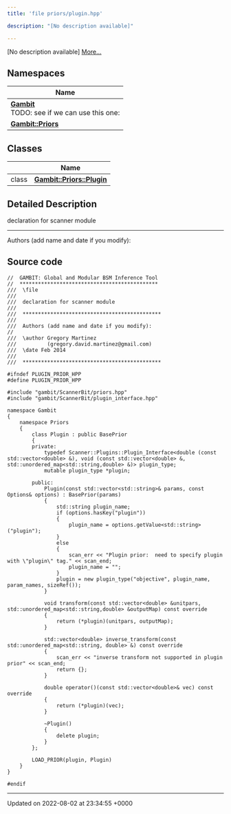 ```yaml
---
title: 'file priors/plugin.hpp'

description: "[No description available]"

---
```







[No description available] [More...](#detailed-description)

## Namespaces

| Name           |
| -------------- |
| **[Gambit](/documentation/code/darkbit_development/namespaces/namespacegambit/)** <br>TODO: see if we can use this one:  |
| **[Gambit::Priors](/documentation/code/darkbit_development/namespaces/namespacegambit_1_1priors/)**  |

## Classes

|                | Name           |
| -------------- | -------------- |
| class | **[Gambit::Priors::Plugin](/documentation/code/darkbit_development/classes/classgambit_1_1priors_1_1plugin/)**  |

## Detailed Description


declaration for scanner module



------------------

Authors (add name and date if you modify): 




## Source code

```
//  GAMBIT: Global and Modular BSM Inference Tool
//  *********************************************
///  \file
///
///  declaration for scanner module
///
///  *********************************************
///
///  Authors (add name and date if you modify):
//
///  \author Gregory Martinez
///          (gregory.david.martinez@gmail.com)
///  \date Feb 2014
///
///  *********************************************

#ifndef PLUGIN_PRIOR_HPP
#define PLUGIN_PRIOR_HPP

#include "gambit/ScannerBit/priors.hpp"
#include "gambit/ScannerBit/plugin_interface.hpp"

namespace Gambit
{
    namespace Priors
    {
        class Plugin : public BasePrior
        {
        private:
            typedef Scanner::Plugins::Plugin_Interface<double (const std::vector<double> &), void (const std::vector<double> &, std::unordered_map<std::string,double> &)> plugin_type;
            mutable plugin_type *plugin;
                
        public:
            Plugin(const std::vector<std::string>& params, const Options& options) : BasePrior(params)
            {
                std::string plugin_name;
                if (options.hasKey("plugin"))
                {
                    plugin_name = options.getValue<std::string>("plugin");
                }
                else
                {
                    scan_err << "Plugin prior:  need to specify plugin with \"plugin\" tag." << scan_end;
                    plugin_name = "";
                }
                plugin = new plugin_type("objective", plugin_name, param_names, sizeRef());
            }
                
            void transform(const std::vector<double> &unitpars, std::unordered_map<std::string,double> &outputMap) const override
            {
                return (*plugin)(unitpars, outputMap);
            }

            std::vector<double> inverse_transform(const std::unordered_map<std::string, double> &) const override
            {
                scan_err << "inverse transform not supported in plugin prior" << scan_end;
                return {};
            }
            
            double operator()(const std::vector<double>& vec) const override
            {
                return (*plugin)(vec);
            }
            
            ~Plugin()
            {
                delete plugin;
            }
        };
        
        LOAD_PRIOR(plugin, Plugin)
    }
}

#endif
```


-------------------------------

Updated on 2022-08-02 at 23:34:55 +0000
